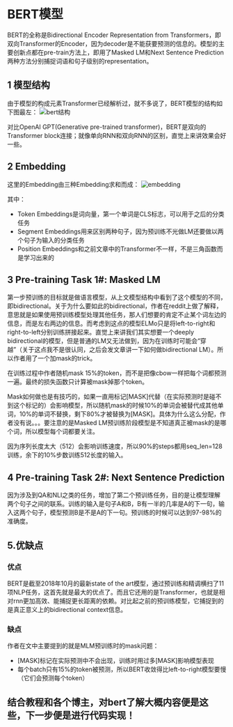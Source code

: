 # BERT模型
BERT的全称是Bidirectional Encoder Representation from Transformers，即双向Transformer的Encoder，因为decoder是不能获要预测的信息的。模型的主要创新点都在pre-train方法上，即用了Masked LM和Next Sentence Prediction两种方法分别捕捉词语和句子级别的representation。
## 1 模型结构
由于模型的构成元素Transformer已经解析过，就不多说了，BERT模型的结构如下图最左：
![bert结构](https://user-images.githubusercontent.com/66761003/133782039-e10e6eae-77d6-4ddc-95a4-a9bf794dd3ee.jpg)


对比OpenAI GPT(Generative pre-trained transformer)，BERT是双向的Transformer block连接；就像单向RNN和双向RNN的区别，直觉上来讲效果会好一些。

## 2 Embedding

这里的Embedding由三种Embedding求和而成：
![embedding](https://user-images.githubusercontent.com/66761003/133782216-9fb4e6fb-22a9-4db7-87a4-3678f3f76067.png)

其中：

* Token Embeddings是词向量，第一个单词是CLS标志，可以用于之后的分类任务
* Segment Embeddings用来区别两种句子，因为预训练不光做LM还要做以两个句子为输入的分类任务
* Position Embeddings和之前文章中的Transformer不一样，不是三角函数而是学习出来的

## 3 Pre-training Task 1#: Masked LM

第一步预训练的目标就是做语言模型，从上文模型结构中看到了这个模型的不同，即bidirectional。关于为什么要如此的bidirectional，作者在reddit上做了解释，意思就是如果使用预训练模型处理其他任务，那人们想要的肯定不止某个词左边的信息，而是左右两边的信息。而考虑到这点的模型ELMo只是将left-to-right和right-to-left分别训练拼接起来。直觉上来讲我们其实想要一个deeply bidirectional的模型，但是普通的LM又无法做到，因为在训练时可能会“穿越”（关于这点我不是很认同，之后会发文章讲一下如何做bidirectional LM）。所以作者用了一个加mask的trick。

在训练过程中作者随机mask 15%的token，而不是把像cbow一样把每个词都预测一遍。最终的损失函数只计算被mask掉那个token。

Mask如何做也是有技巧的，如果一直用标记[MASK]代替（在实际预测时是碰不到这个标记的）会影响模型，所以随机mask的时候10%的单词会被替代成其他单词，10%的单词不替换，剩下80%才被替换为[MASK]。具体为什么这么分配，作者没有说。。。要注意的是Masked LM预训练阶段模型是不知道真正被mask的是哪个词，所以模型每个词都要关注。

因为序列长度太大（512）会影响训练速度，所以90%的steps都用seq_len=128训练，余下的10%步数训练512长度的输入。

## 4 Pre-training Task 2#: Next Sentence Prediction

因为涉及到QA和NLI之类的任务，增加了第二个预训练任务，目的是让模型理解两个句子之间的联系。训练的输入是句子A和B，B有一半的几率是A的下一句，输入这两个句子，模型预测B是不是A的下一句。预训练的时候可以达到97-98%的准确度。


## 5.优缺点
### 优点
BERT是截至2018年10月的最新state of the art模型，通过预训练和精调横扫了11项NLP任务，这首先就是最大的优点了。而且它还用的是Transformer，也就是相对rnn更加高效、能捕捉更长距离的依赖。对比起之前的预训练模型，它捕捉到的是真正意义上的bidirectional context信息。
### 缺点
作者在文中主要提到的就是MLM预训练时的mask问题：

* [MASK]标记在实际预测中不会出现，训练时用过多[MASK]影响模型表现
* 每个batch只有15%的token被预测，所以BERT收敛得比left-to-right模型要慢（它们会预测每个token）

## 结合教程和各个博主，对bert了解大概内容便是这些，下一步便是进行代码实现！
